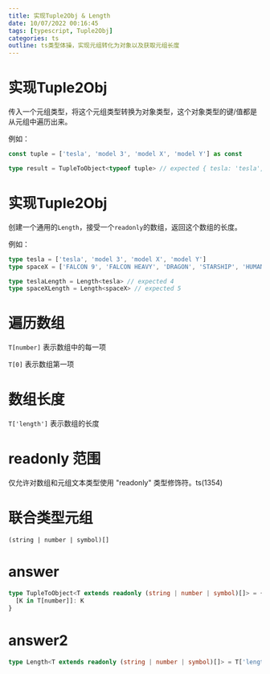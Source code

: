 ```yaml
---
title: 实现Tuple2Obj & Length
date: 10/07/2022 00:16:45
tags: [typescript, Tuple2Obj]
categories: ts
outline: ts类型体操，实现元组转化为对象以及获取元组长度
---
```


# 实现Tuple2Obj

传入一个元组类型，将这个元组类型转换为对象类型，这个对象类型的键/值都是从元组中遍历出来。

例如：

```ts
const tuple = ['tesla', 'model 3', 'model X', 'model Y'] as const

type result = TupleToObject<typeof tuple> // expected { tesla: 'tesla', 'model 3': 'model 3', 'model X': 'model X', 'model Y': 'model Y'}
```

# 实现Tuple2Obj

创建一个通用的`Length`，接受一个`readonly`的数组，返回这个数组的长度。

例如：

```ts
type tesla = ['tesla', 'model 3', 'model X', 'model Y']
type spaceX = ['FALCON 9', 'FALCON HEAVY', 'DRAGON', 'STARSHIP', 'HUMAN SPACEFLIGHT']

type teslaLength = Length<tesla> // expected 4
type spaceXLength = Length<spaceX> // expected 5
```

# 遍历数组

`T[number]` 表示数组中的每一项

`T[0]` 表示数组第一项

# 数组长度

`T['length']` 表示数组的长度

# readonly 范围
仅允许对数组和元组文本类型使用 "readonly" 类型修饰符。ts(1354)

# 联合类型元组

`(string | number | symbol)[]`

# answer
```ts
type TupleToObject<T extends readonly (string | number | symbol)[]> = {
  [K in T[number]]: K
}
```


# answer2
```ts
type Length<T extends readonly (string | number | symbol)[]> = T['length']
```
